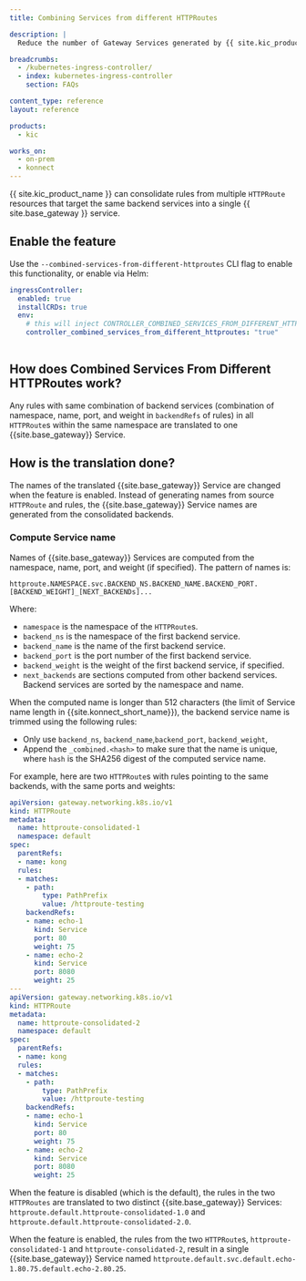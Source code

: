 ```yaml
---
title: Combining Services from different HTTPRoutes

description: |
  Reduce the number of Gateway Services generated by {{ site.kic_product_name }} when using HTTPRoutes

breadcrumbs:
  - /kubernetes-ingress-controller/
  - index: kubernetes-ingress-controller
    section: FAQs

content_type: reference
layout: reference

products:
  - kic

works_on:
  - on-prem
  - konnect
---
```


{{ site.kic_product_name }} can consolidate rules from multiple `HTTPRoute` resources that target the same backend services into a single {{ site.base_gateway }} service.

## Enable the feature

Use the `--combined-services-from-different-httproutes` CLI flag to enable this functionality, or enable via Helm: 

```yaml
ingressController:
  enabled: true
  installCRDs: true
  env:
    # this will inject CONTROLLER_COMBINED_SERVICES_FROM_DIFFERENT_HTTPROUTES="true"
    controller_combined_services_from_different_httproutes: "true"
    
```

## How does Combined Services From Different HTTPRoutes work?

Any rules with same combination of backend services (combination of namespace, name, port, and weight in `backendRefs` of rules) in all `HTTPRoute`s within the same namespace are translated to one {{site.base_gateway}} Service.

## How is the translation done?

The names of the translated {{site.base_gateway}} Service are changed when the feature is enabled. Instead of generating names from source `HTTPRoute`
and rules, the {{site.base_gateway}} Service names are generated from the consolidated backends.

### Compute Service name

Names of {{site.base_gateway}} Services are computed from the namespace, name, port, and weight (if specified). The pattern of names is:

```
httproute.NAMESPACE.svc.BACKEND_NS.BACKEND_NAME.BACKEND_PORT.[BACKEND_WEIGHT]_[NEXT_BACKENDs]...
```

Where:
 - `namespace` is the namespace of the `HTTPRoute`s.
 - `backend_ns` is the namespace of the first backend service.
 - `backend_name` is the name of the first backend service.
 - `backend_port` is the port number of the first backend service.
 - `backend_weight` is the weight of the first backend service, if specified.
 - `next_backends` are sections computed from other backend services. Backend services are sorted by the namespace and name.

When the computed name is longer than 512 characters (the limit of Service name length in {{site.konnect_short_name}}), the backend service name is trimmed using the following rules:

- Only use `backend_ns`, `backend_name`,`backend_port`, `backend_weight`,
- Append the `_combined.<hash>` to make sure that the name is unique, where `hash` is the SHA256 digest of the computed service name.

For example, here are two `HTTPRoute`s with rules pointing to the same backends, with the same ports and weights:

```yaml
apiVersion: gateway.networking.k8s.io/v1
kind: HTTPRoute
metadata:
  name: httproute-consolidated-1
  namespace: default
spec:
  parentRefs:
  - name: kong
  rules:
  - matches:
    - path:
        type: PathPrefix
        value: /httproute-testing
    backendRefs:
    - name: echo-1
      kind: Service
      port: 80
      weight: 75
    - name: echo-2
      kind: Service
      port: 8080
      weight: 25
---
apiVersion: gateway.networking.k8s.io/v1
kind: HTTPRoute
metadata:
  name: httproute-consolidated-2
  namespace: default
spec:
  parentRefs:
  - name: kong
  rules:
  - matches:
    - path:
        type: PathPrefix
        value: /httproute-testing
    backendRefs:
    - name: echo-1
      kind: Service
      port: 80
      weight: 75
    - name: echo-2
      kind: Service
      port: 8080
      weight: 25
```

When the feature is disabled (which is the default), the rules in the two `HTTPRoutes` are translated to two distinct {{site.base_gateway}} Services:
`httproute.default.httproute-consolidated-1.0` and `httproute.default.httproute-consolidated-2.0`.

When the feature is enabled, the rules from the two `HTTPRoute`s, `httproute-consolidated-1` and `httproute-consolidated-2`, result in a single {{site.base_gateway}} Service named `httproute.default.svc.default.echo-1.80.75.default.echo-2.80.25`.
